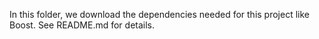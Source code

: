 In this folder, we download the dependencies needed for this project like Boost.
See README.md for details.